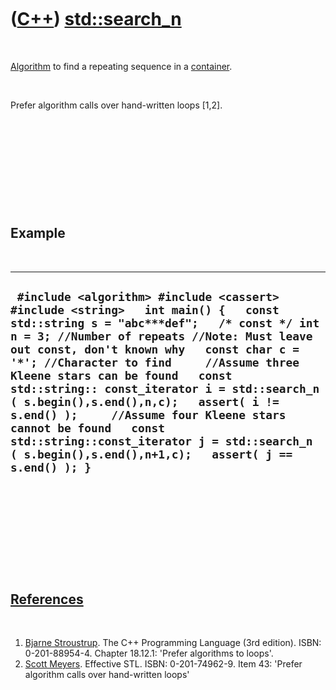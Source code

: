 
 

 

 

 

 

([C++](Cpp.md)) [std::search\_n](CppSearch_n.md)
==================================================

 

[Algorithm](CppAlgorithm.md) to find a repeating sequence in a
[container](CppContainer.md).

 

Prefer algorithm calls over hand-written loops \[1,2\].

 

 

 

 

 

Example
-------

 

  ----------------------------------------------------------------------------------------------------------------------------------------------------------------------------------------------------------------------------------------------------------------------------------------------------------------------------------------------------------------------------------------------------------------------------------------------------------------------------------------------------------------------------------------------------------------------------
  ` #include <algorithm> #include <cassert> #include <string>   int main() {   const std::string s = "abc***def";   /* const */ int n = 3; //Number of repeats //Note: Must leave out const, don't known why   const char c = '*'; //Character to find     //Assume three Kleene stars can be found   const std::string:: const_iterator i = std::search_n ( s.begin(),s.end(),n,c);   assert( i != s.end() );     //Assume four Kleene stars cannot be found   const std::string::const_iterator j = std::search_n ( s.begin(),s.end(),n+1,c);   assert( j == s.end() ); }`
  ----------------------------------------------------------------------------------------------------------------------------------------------------------------------------------------------------------------------------------------------------------------------------------------------------------------------------------------------------------------------------------------------------------------------------------------------------------------------------------------------------------------------------------------------------------------------------

 

 

 

 

 

[References](CppReferences.md)
-------------------------------

 

1.  [Bjarne Stroustrup](CppBjarneStroustrup.md). The C++ Programming
    Language (3rd edition). ISBN: 0-201-88954-4. Chapter 18.12.1:
    'Prefer algorithms to loops'.
2.  [Scott Meyers](CppScottMeyers.md). Effective STL.
    ISBN: 0-201-74962-9. Item 43: 'Prefer algorithm calls over
    hand-written loops'

 

 

 

 

 

 

